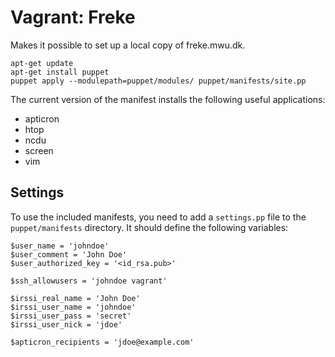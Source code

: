 Vagrant: Freke
==============

Makes it possible to set up a local copy of freke.mwu.dk.

    apt-get update
    apt-get install puppet
    puppet apply --modulepath=puppet/modules/ puppet/manifests/site.pp

The current version of the manifest installs the following useful applications:

* apticron
* htop
* ncdu
* screen
* vim

Settings
--------

To use the included manifests, you need to add a `settings.pp` file to the `puppet/manifests` directory. It should define the following variables:

    $user_name = 'johndoe'
    $user_comment = 'John Doe'
    $user_authorized_key = '<id_rsa.pub>'

    $ssh_allowusers = 'johndoe vagrant'

    $irssi_real_name = 'John Doe'
    $irssi_user_name = 'johndoe'
    $irssi_user_pass = 'secret'
    $irssi_user_nick = 'jdoe'

    $apticron_recipients = 'jdoe@example.com'
